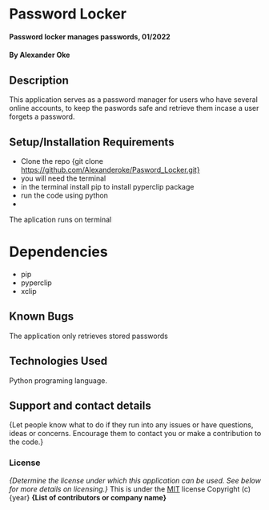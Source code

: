 # Password Locker
#### Password locker manages passwords, 01/2022
#### By **Alexander Oke**
## Description
This application serves as a password manager for users who have several online accounts, to keep the paswords safe and retrieve them incase a user forgets a password. 
## Setup/Installation Requirements
* Clone the repo {git clone https://github.com/Alexanderoke/Pasword_Locker.git}
* you will need the terminal
* in the terminal install pip to install pyperclip package
* run the code using python
* 
The aplication runs on terminal 
# Dependencies
* pip
* pyperclip
* xclip
## Known Bugs
The application only retrieves stored passwords
## Technologies Used
Python programing language.
## Support and contact details
{Let people know what to do if they run into any issues or have questions, ideas or concerns.  Encourage them to contact you or make a contribution to the code.}
### License
*{Determine the license under which this application can be used.  See below for more details on licensing.}*
This is under the [MIT](LICENSE) license
Copyright (c) {year} **{List of contributors or company name}**